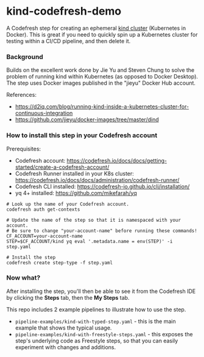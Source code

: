 # kind-codefresh-demo

A Codefresh step for creating an ephemeral [kind cluster](https://kind.sigs.k8s.io/) (Kubernetes in Docker). This is great if you need to quickly spin up a Kubernetes cluster for testing within a CI/CD pipeline, and then delete it.

### Background

Builds on the excellent work done by Jie Yu and Steven Chung to solve the problem of running kind within Kubernetes (as opposed to Docker Desktop). The step uses Docker images published in the "jieyu" Docker Hub account.

References:
- https://d2iq.com/blog/running-kind-inside-a-kubernetes-cluster-for-continuous-integration
- https://github.com/jieyu/docker-images/tree/master/dind

### How to install this step in your Codefresh account

Prerequisites:
- Codefresh account: https://codefresh.io/docs/docs/getting-started/create-a-codefresh-account/
- Codefresh Runner installed in your K8s cluster: https://codefresh.io/docs/docs/administration/codefresh-runner/
- Codefresh CLI installed: https://codefresh-io.github.io/cli/installation/
- yq 4+ installed: https://github.com/mikefarah/yq

```
# Look up the name of your Codefresh account.
codefresh auth get-contexts

# Update the name of the step so that it is namespaced with your account.
# Be sure to change "your-account-name" before running these commands!
CF_ACCOUNT=your-account-name
STEP=$CF_ACCOUNT/kind yq eval '.metadata.name = env(STEP)' -i step.yaml

# Install the step
codefresh create step-type -f step.yaml
```

### Now what?

After installing the step, you'll then be able to see it from the Codefresh IDE by clicking the **Steps** tab, then the **My Steps** tab.

This repo includes 2 example pipelines to illustrate how to use the step.
- `pipeline-examples/kind-with-typed-step.yaml` - this is the main example that shows the typical usage.
- `pipeline-examples/kind-with-freestyle-steps.yaml` - this exposes the step's underlying code as Freestyle steps, so that you can easily experiment with changes and additions.

